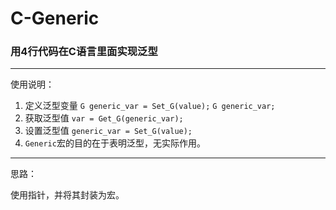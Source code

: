 # C-Generic
### 用4行代码在C语言里面实现泛型

------
使用说明：
1. 定义泛型变量
   `G generic_var = Set_G(value);`
   `G generic_var;`
2. 获取泛型值 `var = Get_G(generic_var);`
3. 设置泛型值 `generic_var = Set_G(value);`
4. `Generic`宏的目的在于表明泛型，无实际作用。

------

思路：

使用指针，并将其封装为宏。

